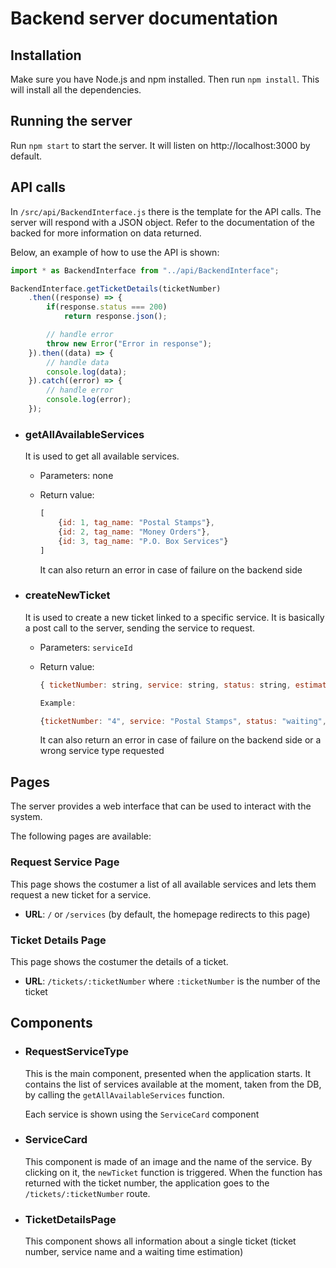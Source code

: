 # Backend server documentation

## Installation

Make sure you have Node.js and npm installed. Then run `npm install`. This will install all the dependencies.

## Running the server

Run `npm start` to start the server. It will listen on http://localhost:3000 by default.

## API calls

In `/src/api/BackendInterface.js` there is the template for the API calls. The server will respond with a JSON object. Refer to the documentation of the backed for more information on data returned.

Below, an example of how to use the API is shown:

```javascript
import * as BackendInterface from "../api/BackendInterface";

BackendInterface.getTicketDetails(ticketNumber)
    .then((response) => {
        if(response.status === 200)
            return response.json();

        // handle error
        throw new Error("Error in response");
    }).then((data) => {
        // handle data
        console.log(data);
    }).catch((error) => {
        // handle error
        console.log(error);
    });
```

- ### getAllAvailableServices
    It is used to get all available services.

    - Parameters: none
    - Return value: 

        ```javascript
        [
            {id: 1, tag_name: "Postal Stamps"},
            {id: 2, tag_name: "Money Orders"},
            {id: 3, tag_name: "P.O. Box Services"}
        ]
        ```
        It can also return an error in case of failure on the backend side

- ### createNewTicket
    It is used to create a new ticket linked to a specific service. It is basically a post call to the server, sending the service to request.

    - Parameters: `serviceId`
    - Return value: 

        ```javascript
        { ticketNumber: string, service: string, status: string, estimatedTime: number }
        
        Example:

        {ticketNumber: "4", service: "Postal Stamps", status: "waiting", estimatedTime: 45}
        ```
        It can also return an error in case of failure on the backend side or a wrong service type requested

## Pages

The server provides a web interface that can be used to interact with the system.

The following pages are available:

### Request Service Page

This page shows the costumer a list of all available services and lets them request a new ticket for a service.

- **URL**: `/` or `/services` (by default, the homepage redirects to this page)

### Ticket Details Page

This page shows the costumer the details of a ticket.

- **URL**: `/tickets/:ticketNumber` where `:ticketNumber` is the number of the ticket


## Components

- ### RequestServiceType

    This is the main component, presented when the application starts. It contains the list of services available at the moment, taken from the DB, by calling the `getAllAvailableServices` function.

    Each service is shown using the `ServiceCard` component
- ### ServiceCard

    This component is made of an image and the name of the service. By clicking on it, the `newTicket` function is triggered. When the function has returned with the ticket number, the application goes to the `/tickets/:ticketNumber` route.

- ### TicketDetailsPage

    This component shows all information about a single ticket (ticket number, service name and a waiting time estimation)